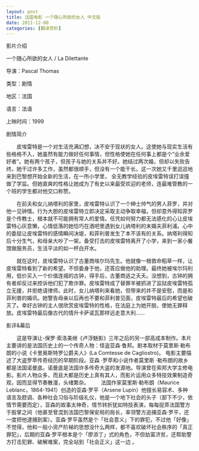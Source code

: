 ```yaml
---
layout: post
title: 法国电影 一个随心所欲的女人 中文版
date: 2011-12-08
categories: [翻译赏析]  
---
```


影片介绍

一个随心所欲的女人 / La Dilettante

导演：Pascal Thomas 　　

类型：剧情 　　

地区：法国 　　

语言：法语 　　

上映时间：1999

剧情简介

　　皮埃雷特是一个对生活充满幻想，决不安于现状的女人。这使她与现实生活有些格格不入，她虽然有能力做好任何事情，但性格使她在任何事上都是个“业余爱好者”。她有两个孩子，但孩子与她的关系并不好。她结过两次婚，但却以失败告终。她干过许多工作，虽然都很顺手，但没有一个能干长。这一次她又千里迢迢地来到巴黎想开始全新的生活，在一所小学里， 全无教学经验的皮埃雷特误打误撞做了学监。但她直爽的性格让她成为了有史以来最受欢迎的老师，连最难管教的一个班的学生都对他交口称赞。

　　在前夫和女儿纳塔利的家里，皮埃雷特认识了一个绅士帅气的男人菲罗，并对他一见钟情。行为大胆的皮埃雷特立即决定采取主动争取幸福，但却意外得知菲罗是个传教士，根本就不可能拥有常人的爱情。任凭如何努力都无法感化的心让皮埃雷特心灰意懒，心情低落的她恰巧在酒吧里遇到女儿纳塔利的未婚夫菲利浦。心中的委屈让皮埃雷特的感情瞬间决堤，和菲利普发生了本不该有的关系。纳塔利得知后十分生气，和母亲大吵了一架。备受打击的皮埃雷特离开了小学，来到一家小餐馆做服务员，生活平淡的如一杯白开水。

　　就在这时，皮埃雷特认识了古董商埃尔玛先生。他就像一根救命稻草一样，让皮埃雷特看到了新的希望。不但委身于他，还答应做他的助理。最终她被埃尔玛利用，低价买入一个价值连城的古钟，得手后，古董商逃之夭夭。没想到，古钟的拥有者却反过来控诉他们犯了欺诈罪。皮埃雷特成了替罪羊被抓进了监狱皮埃雷特孤立无援，并拒绝请律师。此时，女儿纳塔利来看她，但带来的并不是安慰，而是和菲利普的婚讯。她警告母亲以后再也不要和菲利普见面，皮埃雷特最后的希望也破灭了。幸好古钟的主人很欣赏皮埃雷特的性格，在法庭上为她开脱，使她无罪释放。皮埃雷特最后像古代的情升卡萨诺瓦那样远走意大利……

影评&幕后

　　这是导演让-保罗·索洛美继《卢浮魅影》三年之后的另一部高成本制作。本片主要讲的是法国历史上的一个传奇人物：怪盗亚森·鲁邦。剧本取材于莫里斯·勒布朗的小说《卡里奥斯特罗公爵夫人》(La Comtesse de Cagliostro)。 电影主要描述了大盗罗苹传奇经历的早期阶段。亚森 ·罗苹和小说作者莫里斯 ·勒布朗的故乡都是法国诺曼底。诺曼底是法国许多传奇大盗的发源地。导演曾在索邦大学主修电影。影片人物众多，而且大都是历史上真有其人，而影片运用众多特技效果制造奇观，因而显得节奏散漫，头绪繁杂。 　　法国作家莫里斯·勒布朗（Maurice Leblanc，1864-1941）创造的亚森·罗平（Arsene Lupin）他擅长易容术、多种语言及腔调、各种社会习俗与阶级礼仪，他是一个地下社会的头子（部下不少，依情节需要而定），亚森的故事太神奇，情节转折犹如特技表演，每每捉弄法国警方于股掌之间（他甚至曾混到法国巴黎保安局的局长，率领警方追捕亚森·罗平，还一度把他逮捕到案）。亚森·罗平虽然是个「社会意义」下的罪犯，不过他「好像」不觉得，他和一般小资产阶梯的思想没什么两样，都不喜欢破坏社会秩序的「真正罪犯」，后期的亚森·罗平根本是个「廖添丁」式的角色，不但劫富济贫，还帮助警方打击犯罪、破解难案，完全站到「社会正义」这一边 。
